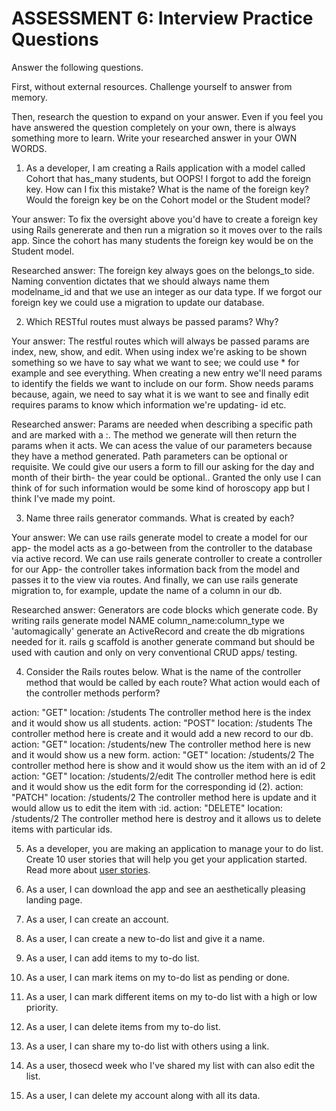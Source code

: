 # ASSESSMENT 6: Interview Practice Questions

Answer the following questions.

First, without external resources. Challenge yourself to answer from memory.

Then, research the question to expand on your answer. Even if you feel you have answered the question completely on your own, there is always something more to learn. Write your researched answer in your OWN WORDS.

1. As a developer, I am creating a Rails application with a model called Cohort that has_many students, but OOPS! I forgot to add the foreign key. How can I fix this mistake? What is the name of the foreign key? Would the foreign key be on the Cohort model or the Student model?

Your answer: To fix the oversight above you'd have to create a foreign key using Rails genererate and then run a migration so it moves over to the rails app. Since the cohort has many students the foreign key would be on the Student model.

Researched answer: The foreign key always goes on the belongs_to side. Naming convention dictates that we should always name them modelname_id and that we use an integer as our data type. If we forgot our foreign key we could use a migration to update our database.

2. Which RESTful routes must always be passed params? Why?

Your answer: The restful routes which will always be passed params are index, new, show, and edit. When using index we're asking to be shown something so we have to say what we want to see; we could use * for example and see everything. When creating a new entry we'll need params to identify the fields we want to include on our form. Show needs params because, again, we need to say what it is we want to see and finally edit requires params to know which information we're updating- id etc. 

Researched answer: Params are needed when describing a specific path and are marked with a :. The method we generate will then return the params when it acts. We can acess the value of our parameters because they have a method generated. Path parameters can be optional or requisite. We could give our users a form to fill our asking for the day and month of their birth- the year could be optional.. Granted the only use I can think of for such information would be some kind of horoscopy app but I think I've made my point. 

3. Name three rails generator commands. What is created by each?

Your answer: We can use rails generate model to create a model for our app- the model acts as a go-between from the controller to the database via active record. We can use rails generate controller to create a controller for our App- the controller takes information back from the model and passes it to the view via routes. And finally, we can use rails generate migration to, for example, update the name of a column in our db. 

Researched answer: Generators are code blocks which generate code. By writing rails generate model NAME column_name:column_type we 'automagically' generate an ActiveRecord and create the db migrations needed for it. rails g scaffold is another generate command but should be used with caution and only on very conventional CRUD apps/ testing. 


4. Consider the Rails routes below. What is the name of the controller method that would be called by each route? What action would each of the controller methods perform?

action: "GET" location: /students
The controller method here is the index and it would show us all students. 
action: "POST" location: /students
The controller method here is create and it would add a new record to our db.
action: "GET" location: /students/new
The controller method here is new and it would show us a new form. 
action: "GET" location: /students/2
The controller method here is show and it would show us the item with an id of 2
action: "GET" location: /students/2/edit
The controller method here is edit and it would show us the edit form for the corresponding id (2).
action: "PATCH" location: /students/2
The controller method here is update and it would allow us to edit the item with :id.
action: "DELETE" location: /students/2
The controller method here is destroy and it allows us to delete items with particular ids.


5. As a developer, you are making an application to manage your to do list. Create 10 user stories that will help you get your application started. Read more about [user stories](https://www.atlassian.com/agile/project-management/user-stories).


1. As a user, I can download the app and see an aesthetically pleasing landing page.
2. As a user, I can create an account.
3. As a user, I can create a new to-do list and give it a name. 
4. As a user, I can add items to my to-do list.
5. As a user, I can mark items on my to-do list as pending or done. 
6. As a user, I can mark different items on my to-do list with a high or low priority.
7. As a user, I can delete items from my to-do list. 
8. As a user, I can share my to-do list with others using a link.
9. As a user, thosecd week   who I've shared my list with can also edit the list. 
10. As a user, I can delete my account along with all its data. 
